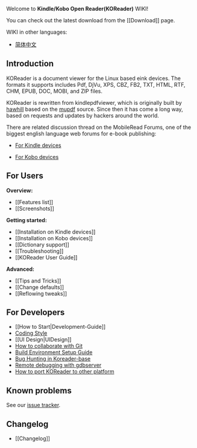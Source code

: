 Welcome to **Kindle/Kobo Open Reader(KOReader)** WIKI!

You can check out the latest download from the [[Download]] page.

WIKI in other languages:
* [简体中文](wiki/KOReader维基)

## Introduction

KOReader is a document viewer for the Linux based eink devices. The formats it supports includes Pdf, DjVu, XPS, CBZ, FB2, TXT, HTML, RTF, CHM, EPUB, DOC, MOBI, and ZIP files.

KOReader is rewritten from kindlepdfviewer, which is originally built by [hawhill](http://www.mobileread.com/forums/member.php?u=86292) based on the [mupdf](http://www.mupdf.com/) source. Since then it has come a long way, based on requests and updates by hackers around the world.

There are related discussion thread on the MobileRead Forums, one of the biggest english language web forums for e-book publishing:

* [For Kindle devices](http://www.mobileread.com/forums/showthread.php?t=209276)

* [For Kobo devices](http://www.mobileread.com/forums/showthread.php?t=216960)

## For Users

**Overview:**
* [[Features list]]
* [[Screenshots]]

**Getting started:**
* [[Installation on Kindle devices]]
* [[Installation on Kobo devices]]
* [[Dictionary support]]
* [[Troubleshooting]]
* [[KOReader User Guide]]

**Advanced:**
* [[Tips and Tricks]]
* [[Change defaults]]
* [[Reflowing tweaks]]

## For Developers

* [[How to Start|Development-Guide]]
* [Coding Style][coding_style]
* [[UI Design|UIDesign]]
* [How to collaborate with Git](https://github.com/koreader/koreader-base/wiki/CollaboratingWithGit)
* [Build Environment Setup Guide][build_env]
* [Bug Hunting in Koreader-base][bug-hunt-base]
* [Remote debugging with gdbserver](https://github.com/koreader/koreader-base/wiki/Remote-debugging-with-gdbserver)
* [How to port KOReader to other platform][porting]

## Known problems
See our [issue tracker][issue-tracker].

## Changelog
* [[Changelog]]

[coding_style]:https://github.com/koreader/koreader-base/wiki/Coding-style
[build_env]:http://www.mobileread.com/forums/showpost.php?p=2227307&postcount=658
[nightly build script]:https://gist.github.com/4002028
[issue-tracker]:https://github.com/koreader/koreader/issues?state=open
[bug-hunt-base]:https://github.com/koreader/koreader-base/wiki/Bug-hunting-in-koreader-base
[porting]:https://github.com/koreader/koreader/wiki/porting